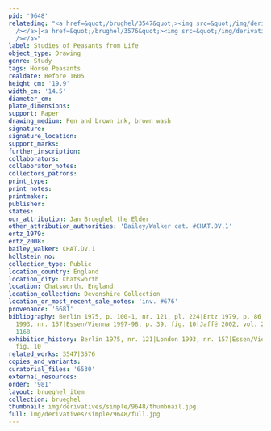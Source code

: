 ```yaml
---
pid: '9648'
relatedimg: "<a href=&quot;/brughel/3547&quot;><img src=&quot;/img/derivatives/simple/3547/thumbnail.jpg&quot;
  /></a>|<a href=&quot;/brughel/3576&quot;><img src=&quot;/img/derivatives/simple/3576/thumbnail.jpg&quot;
  /></a>"
label: Studies of Peasants from Life
object_type: Drawing
genre: Study
tags: Horse Peasants
realdate: Before 1605
height_cm: '19.9'
width_cm: '14.5'
diameter_cm: 
plate_dimensions: 
support: Paper
drawing_medium: Pen and brown ink, brown wash
signature: 
signature_location: 
support_marks: 
further_inscription: 
collaborators: 
collaborator_notes: 
collectors_patrons: 
print_type: 
print_notes: 
printmaker: 
publisher: 
states: 
our_attribution: Jan Brueghel the Elder
other_attribution_authorities: 'Bailey/Walker cat. #CHAT.DV.1'
ertz_1979: 
ertz_2008: 
bailey_walker: CHAT.DV.1
hollstein_no: 
collection_type: Public
location_country: England
location_city: Chatsworth
location: Chatsworth, England
location_collection: Devonshire Collection
location_or_most_recent_sale_notes: 'inv. #676'
provenance: '6681'
bibliography: Berlin 1975, p. 100-1, nr. 121, pl. 224|Ertz 1979, p. 86, fig. 74|London
  1993, nr. 157|Essen/Vienna 1997-98, p. 39, fig. 10|Jaffé 2002, vol. 2, p. 179, nr.
  1168
exhibition_history: Berlin 1975, nr. 121|London 1993, nr. 157|Essen/Vienna 1997-98,
  fig. 10
related_works: 3547|3576
copies_and_variants: 
curatorial_files: '6530'
external_resources: 
order: '981'
layout: brueghel_item
collection: brueghel
thumbnail: img/derivatives/simple/9648/thumbnail.jpg
full: img/derivatives/simple/9648/full.jpg
---
```

